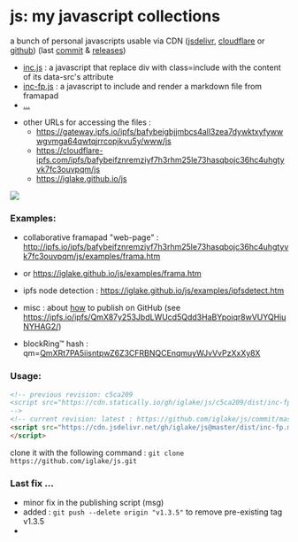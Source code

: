 # js: my javascript collections

a bunch of personal javascripts usable via CDN ([jsdelivr][jd], [cloudflare][cf] or [github][gh])
(last [commit](https://github.com/iglake/js/commit/) & [releases](https://github.com/iglake/js/releases))

 * [inc.js][1] : a javascript that replace div with class=include with the content of its data-src's attribute
 * [inc-fp.js][2] : a javascript to include and render a markdown file from framapad
 * [...](https://cdn.jsdelivr.net/gh/iglake/js@master/dist/)

[1]: https://cdn.jsdelivr.net/gh/iglake/js@master/dist/inc.js
[2]: https://cdn.jsdelivr.net/gh/iglake/js@master/dist/inc-fp.js

 * other URLs for accessing the files :
    - <https://gateway.ipfs.io/ipfs/bafybeigbjjmbcs4all3zea7dywktxyfywwwgvmga64qwtqjrrcopjkvu5y/www/js>
    - <https://cloudflare-ipfs.com/ipfs/bafybeifznremziyf7h3rhm25le73hasqbojc36hc4uhgtyvk7fc3ouvpqm/js>
    - <https://iglake.github.io/js>

[![](https://data.jsdelivr.com/v1/package/gh/iglake/js/badge)](https://www.jsdelivr.com/package/gh/iglake/js)

### Examples:

 * collaborative framapad "web-page" : <http://ipfs.io/ipfs/bafybeifznremziyf7h3rhm25le73hasqbojc36hc4uhgtyvk7fc3ouvpqm/js/examples/frama.htm>
 *  or <https://iglake.github.io/js/examples/frama.htm>

 *  ipfs node detection : <https://iglake.github.io/js/examples/ipfsdetect.htm>

 * misc : about [how](https://www.one-tab.com/page/XuCCeOg2SkSSwTD8JzvWfw) to publish on GitHub (see <https://ipfs.io/ipfs/QmX87y253JbdLWUcd5Qdd3HaBYpoiqr8wVUYQHiuNYHAG2/>)

 * blockRing™ hash : qm=[QmXRt7PA5iisntpwZ6Z3CFRBNQCEnqmuyWJvVvPzXxXy8X](http://gateway.ipfs.io/ipfs/QmXRt7PA5iisntpwZ6Z3CFRBNQCEnqmuyWJvVvPzXxXy8X)

### Usage:

```html
<!-- previous revision: c5ca209
<script src="https://cdn.statically.io/gh/iglake/js/c5ca209/dist/inc-fp.js">
-->
<!-- current revision: latest : https://github.com/iglake/js/commit/master -->
<script src="https://cdn.jsdelivr.net/gh/iglake/js@master/dist/inc-fp.min.js">
</script>
 ```

[gh]: http://github.com/iglake/
[jd]: https://www.jsdelivr.com/package/gh/iglake/js
[cf]: https://cloudflare-ipfs.com/ipfs/bafybeifznremziyf7h3rhm25le73hasqbojc36hc4uhgtyvk7fc3ouvpqm/js

clone it with the following command :
  ```git clone https://github.com/iglake/js.git```

### Last fix ...

- minor fix in the publishing script (msg)
- added : ```git push --delete origin "v1.3.5"``` to remove pre-existing tag v1.3.5
- 
